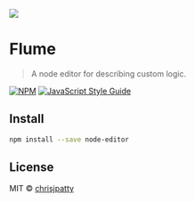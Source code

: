 ![](https://raw.githubusercontent.com/chrisjpatty/flume/master/logo.png?token=ADRZXIYFG4L7XWEYEIWYJC26OOQZS)

# Flume

> A node editor for describing custom logic.

[![NPM](https://img.shields.io/npm/v/node-editor.svg)](https://www.npmjs.com/package/node-editor) [![JavaScript Style Guide](https://img.shields.io/badge/code_style-standard-brightgreen.svg)](https://standardjs.com)

## Install

```bash
npm install --save node-editor
```

<!-- ## Usage

```jsx
import React, { Component } from 'react'

import MyComponent from 'node-editor'

class Example extends Component {
  render () {
    return (
      <MyComponent />
    )
  }
}
``` -->

## License

MIT © [chrisjpatty](https://github.com/chrisjpatty)

